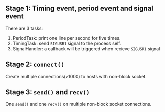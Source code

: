 ## Stage 1: Timing event, period event and signal event

There are 3 tasks:

1. PeriodTask: print one line per second for five times.
2. TimingTask: send `SIGUSR1` signal to the process self.
3. SignalHandler: a callback will be triggered when recieve `SIGUSR1` signal

## Stage 2: `connect()`

Create multiple connections(>1000) to hosts with non-block socket.

## Stage 3: `send()` and `recv()`

One `send()` and one `recv()` on multiple non-block socket connections.

